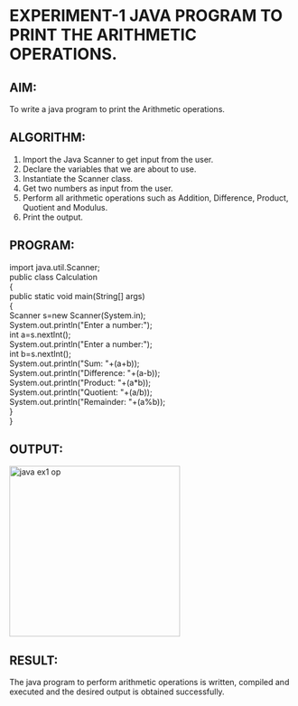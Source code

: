 # EXPERIMENT-1 JAVA PROGRAM TO PRINT THE ARITHMETIC OPERATIONS.

## AIM:

 To write a java program to print the Arithmetic operations.

## ALGORITHM:

 1. Import the Java Scanner to get input from the user.
 2. Declare the variables that we are about to use.
 3. Instantiate the Scanner class.
 4. Get two numbers as input from the user.
 5. Perform all arithmetic operations such as Addition, Difference, Product, Quotient and Modulus.
 6. Print the output.

## PROGRAM:

  import java.util.Scanner;<br>
  public class Calculation<br>
  {<br>
      public static void main(String[] args)<br>
      {<br>
          Scanner s=new Scanner(System.in);<br>
          System.out.println("Enter a number:");<br>
          int a=s.nextInt();<br>
          System.out.println("Enter a number:");<br>
          int b=s.nextInt();<br>
          System.out.println("Sum: "+(a+b));<br>
          System.out.println("Difference: "+(a-b)); <br>
          System.out.println("Product: "+(a*b));<br>
          System.out.println("Quotient: "+(a/b));<br>
          System.out.println("Remainder: "+(a%b));<br>
      }<br>
  }

## OUTPUT:

<img width="302" alt="java ex1 op" src="https://github.com/divvisha/ARITHMETIC-OPERATIONS/assets/127508123/0bac0b1d-7576-4409-8c4c-019af87532dc">

## RESULT:

 The java program to perform arithmetic operations is written, compiled and executed and the desired output is obtained successfully.

